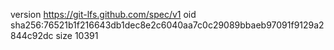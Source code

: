 version https://git-lfs.github.com/spec/v1
oid sha256:76521b1f216643db1dec8e2c6040aa7c0c29089bbaeb97091f9129a2844c92dc
size 10391
